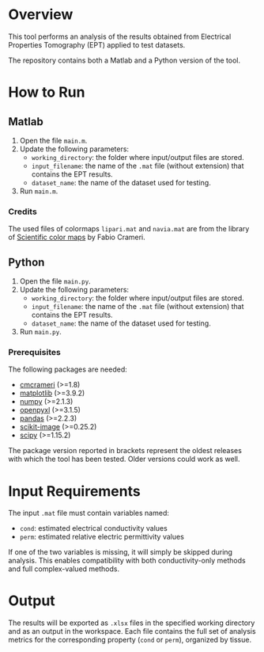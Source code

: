 # Overview

This tool performs an analysis of the results obtained from Electrical Properties Tomography (EPT) applied to test datasets.

The repository contains both a Matlab and a Python version of the tool.

# How to Run

## Matlab

1. Open the file `main.m`.
2. Update the following parameters:
   - `working_directory`: the folder where input/output files are stored.
   - `input_filename`: the name of the `.mat` file (without extension) that contains the EPT results.
   - `dataset_name`: the name of the dataset used for testing.
3. Run `main.m`.

### Credits

The used files of colormaps `lipari.mat` and `navia.mat` are from the library of [Scientific color maps](https://doi.org/10.5281/zenodo.8409685) by Fabio Crameri.

## Python

1. Open the file `main.py`.
2. Update the following parameters:
   - `working_directory`: the folder where input/output files are stored.
   - `input_filename`: the name of the `.mat` file (without extension) that contains the EPT results.
   - `dataset_name`: the name of the dataset used for testing.
3. Run `main.py`.

### Prerequisites

The following packages are needed:
   - [cmcrameri](https://pypi.org/project/cmcrameri/) (>=1.8)
   - [matplotlib](https://matplotlib.org/) (>=3.9.2)
   - [numpy](https://numpy.org) (>=2.1.3)
   - [openpyxl](https://openpyxl.readthedocs.io) (>=3.1.5)
   - [pandas](https://pandas.pydata.org/) (>=2.2.3)
   - [scikit-image](https://scikit-image.org/) (>=0.25.2)
   - [scipy](https://scipy.org) (>=1.15.2)

The package version reported in brackets represent the oldest releases with which the tool has been tested.
Older versions could work as well.

# Input Requirements

The input `.mat` file must contain variables named:
- `cond`: estimated electrical conductivity values
- `perm`: estimated relative electric permittivity values

If one of the two variables is missing, it will simply be skipped during analysis. This enables compatibility with both conductivity-only methods and full complex-valued methods.

# Output

The results will be exported as `.xlsx` files in the specified working directory and as an output in the workspace. Each file contains the full set of analysis metrics for the corresponding property (`cond` or `perm`), organized by tissue.
